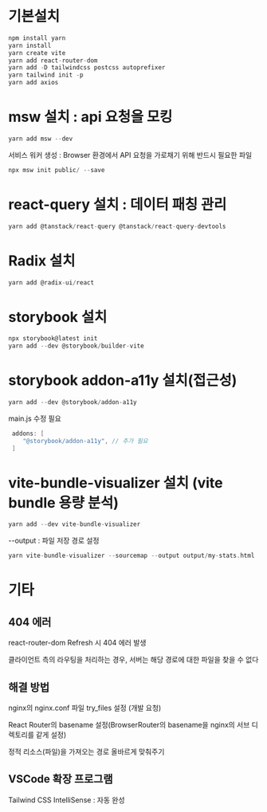 # 기본설치
```c
npm install yarn
yarn install
yarn create vite
yarn add react-router-dom
yarn add -D tailwindcss postcss autoprefixer
yarn tailwind init -p
yarn add axios
```
# msw 설치 : api 요청을 모킹
```c
yarn add msw --dev
```
서비스 워커 생성 : Browser 환경에서 API 요청을 가로채기 위해 반드시 필요한 파일
```c
npx msw init public/ --save
```
# react-query 설치 : 데이터 패칭 관리
```c
yarn add @tanstack/react-query @tanstack/react-query-devtools
```
# Radix 설치
```c
yarn add @radix-ui/react
```
# storybook 설치
```c
npx storybook@latest init
yarn add --dev @storybook/builder-vite
```
# storybook addon-a11y 설치(접근성)
```c
yarn add --dev @storybook/addon-a11y
```
main.js 수정 필요
```c
 addons: [
	"@storybook/addon-a11y", // 추가 필요
 ]
```
# vite-bundle-visualizer 설치 (vite bundle 용량 분석) 
```c
yarn add --dev vite-bundle-visualizer
```

--output : 파일 저장 경로 설정
```c
yarn vite-bundle-visualizer --sourcemap --output output/my-stats.html
```

# 기타
## 404 에러
react-router-dom Refresh 시 404 에러 발생

클라이언트 측의 라우팅을 처리하는 경우, 서버는 해당 경로에 대한 파일을 찾을 수 없다 


## 해결 방법
nginx의 nginx.conf 파일 try_files 설정 (개발 요청)

React Router의 basename 설정(BrowserRouter의 basename을 nginx의 서브 디렉토리를 같게 설정)

정적 리소스(파일)을 가져오는 경로 올바르게 맞춰주기 

## VSCode 확장 프로그램 
Tailwind CSS IntelliSense : 자동 완성
